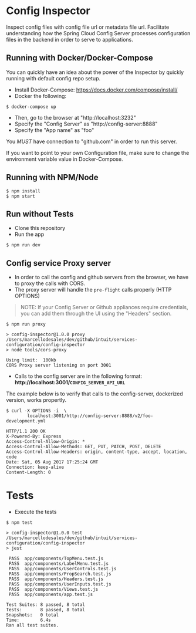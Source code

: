 # Config Inspector

Inspect config files with config file url or metadata file url. Facilitate understanding how the Spring Cloud Config Server processes
configuration files in the backend in order to serve to applications.

## Running with Docker/Docker-Compose

You can quickly have an idea about the power of the Inspector by quickly running with default config repo setup.

* Install Docker-Compose: https://docs.docker.com/compose/install/
* Docker the following:

```
$ docker-compose up
```

* Then, go to the browser at "http://localhost:3232"
* Specify the "Config Server" as "http://config-server:8888"
* Specify the "App name" as "foo"

You *MUST* have connection to "github.com" in order to run this server.

If you want to point to your own Configuration file, make sure to change
the environment variable value in Docker-Compose.

## Running with NPM/Node

```
$ npm install
$ npm start
```

## Run without Tests

* Clone this repository
* Run the app

```
$ npm run dev
```

## Config service Proxy server

* In order to call the config and github servers from the browser, we have to proxy the calls with CORS.
* The proxy server will handle the `pre-flight` calls properly (HTTP OPTIONS)

> NOTE: If your Config Server or Github appliances require credentials, you can add them through the 
> UI using the "Headers" section. 

```
$ npm run proxy

> config-inspector@1.0.0 proxy /Users/marcellodesales/dev/github/intuit/services-configuration/config-inspector
> node tools/cors-proxy

Using limit:  100kb
CORS Proxy server listening on port 3001
```

* Calls to the config server are in the following format: **http://localhost:3001/`CONFIG_SERVER_API_URL`**

The example below is to verify that calls to the config-server, dockerized version, works propertly.

```
$ curl -X OPTIONS -i  \
        localhost:3001/http://config-server:8888/v2/foo-development.yml

HTTP/1.1 200 OK
X-Powered-By: Express
Access-Control-Allow-Origin: *
Access-Control-Allow-Methods: GET, PUT, PATCH, POST, DELETE
Access-Control-Allow-Headers: origin, content-type, accept, location, code
Date: Sat, 05 Aug 2017 17:25:24 GMT
Connection: keep-alive
Content-Length: 0
```

# Tests

* Execute the tests

```
$ npm test

> config-inspector@1.0.0 test /Users/marcellodesales/dev/github/intuit/services-configuration/config-inspector
> jest

 PASS  app/components/TopMenu.test.js
 PASS  app/components/LabelMenu.test.js
 PASS  app/components/UserControls.test.js
 PASS  app/components/PropSearch.test.js
 PASS  app/components/Headers.test.js
 PASS  app/components/UserInputs.test.js
 PASS  app/components/Views.test.js
 PASS  app/components/app.test.js

Test Suites: 8 passed, 8 total
Tests:       8 passed, 8 total
Snapshots:   0 total
Time:        6.4s
Ran all test suites.
```
